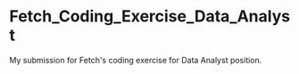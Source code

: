 # Fetch_Coding_Exercise_Data_Analyst
My submission for Fetch's coding exercise for Data Analyst position.
